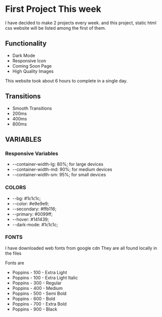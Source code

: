 # First Project This week

I have decided to make 2 projects every week. and this project, static html css website will be listed among the first of them.

## Functionality

- Dark Mode
- Responsive Icon
- Coming Soon Page
- High Quality Images

This website took about 6 hours to complete in a single day.

## Transitions

- Smooth Transitions
- 200ms
- 400ms
- 800ms

## VARIABLES

### Responsive Variables

- --container-width-lg: 80%; for large devices
- --container-width-md: 90%; for medium devices
- --container-width-sm: 95%; for small devices

### COLORS

- --bg: #1c1c1c;
- --color: #e9e9e9;
- --secondary: #ffb116;
- --primary: #0099ff;
- --hover: #141439;
- --dark-mode: #1c1c1c;

### FONTS

I have downloaded web fonts from google cdn
They are all found locally in the files

Fonts are

- Poppins - 100 - Extra Light
- Poppins - 100 - Extra Light Italic
- Poppins - 300 - Regular
- Poppins - 400 - Medium
- Poppins - 500 - Semi Bold
- Poppins - 600 - Bold
- Poppins - 700 - Extra Bold
- Poppins - 900 - Black
